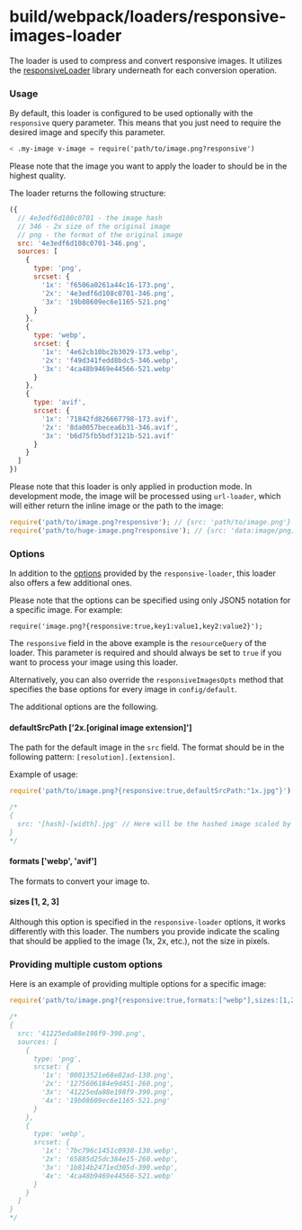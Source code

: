 # build/webpack/loaders/responsive-images-loader

The loader is used to compress and convert responsive images.
It utilizes the [responsiveLoader](https://github.com/dazuaz/responsive-loader/tree/master)
library underneath for each conversion operation.

### Usage

By default, this loader is configured to be used optionally with the `responsive` query parameter.
This means that you just need to require the desired image and specify this parameter.

```ss
< .my-image v-image = require('path/to/image.png?responsive')
```

Please note that the image you want to apply the loader to should be in the highest quality.

The loader returns the following structure:

```js
({
  // 4e3edf6d108c0701 - the image hash
  // 346 - 2x size of the original image
  // png - the format of the original image
  src: '4e3edf6d108c0701-346.png',
  sources: [
    {
      type: 'png',
      srcset: {
        '1x': 'f6506a0261a44c16-173.png',
        '2x': '4e3edf6d108c0701-346.png',
        '3x': '19b08609ec6e1165-521.png'
      }
    },
    {
      type: 'webp',
      srcset: {
        '1x': '4e62cb10bc2b3029-173.webp',
        '2x': 'f49d341fedd8bdc5-346.webp',
        '3x': '4ca48b9469e44566-521.webp'
      }
    },
    {
      type: 'avif',
      srcset: {
        '1x': '71842fd826667798-173.avif',
        '2x': '8da0057becea6b31-346.avif',
        '3x': 'b6d75fb5bdf3121b-521.avif'
      }
    }
  ]
})
```

Please note that this loader is only applied in production mode.
In development mode, the image will be processed using `url-loader`, which will either return the inline image or the path to the image:

```js
require('path/to/image.png?responsive'); // {src: 'path/to/image.png'}
require('path/to/huge-image.png?responsive'); // {src: 'data:image/png;base64,.....'}
```

### Options

In addition to the [options](https://github.com/dazuaz/responsive-loader/tree/master#options) provided by the
`responsive-loader`, this loader also offers a few additional ones.

Please note that the options can be specified using only JSON5 notation for a specific image.
For example:

```
require('image.png?{responsive:true,key1:value1,key2:value2}');
```

The `responsive` field in the above example is the `resourceQuery` of the loader.
This parameter is required and should always be set to `true`
if you want to process your image using this loader.

Alternatively, you can also override the `responsiveImagesOpts` method that specifies
the base options for every image in `config/default`.

The additional options are the following.

#### defaultSrcPath ['2x.[original image extension]']

The path for the default image in the `src` field.
The format should be in the following pattern: `[resolution].[extension]`.

Example of usage:

```js
require('path/to/image.png?{responsive:true,defaultSrcPath:"1x.jpg"}');

/*
{
  src: '[hash]-[width].jpg' // Here will be the hashed image scaled by 1x of its original size
}
*/
```

#### formats ['webp', 'avif']

The formats to convert your image to.

#### sizes [1, 2, 3]

Although this option is specified in the `responsive-loader` options,
it works differently with this loader.
The numbers you provide indicate the scaling that should be applied to
the image (1x, 2x, etc.), not the size in pixels.

### Providing multiple custom options

Here is an example of providing multiple options for a specific image:

```js
require('path/to/image.png?{responsive:true,formats:["webp"],sizes:[1,2,3,4],defaultSrcPath:"3x.png"}');

/*
{
  src: '41225eda88e198f9-390.png',
  sources: [
    {
      type: 'png',
      srcset: {
        '1x': '00013521e68e82ad-130.png',
        '2x': '1275606184e9d451-260.png',
        '3x': '41225eda88e198f9-390.png',
        '4x': '19b08609ec6e1165-521.png'
      }
    },
    {
      type: 'webp',
      srcset: {
        '1x': '7bc796c1451c0938-130.webp',
        '2x': '65885d25dc384e15-260.webp',
        '3x': '1b814b2471ed305d-390.webp',
        '4x': '4ca48b9469e44566-521.webp'
      }
    }
  ]
}
*/
```
